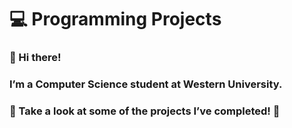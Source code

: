 # 💻 Programming Projects

### 👋 Hi there!

### I’m a Computer Science student at Western University.

### 📂 Take a look at some of the projects I’ve completed! 🚀
